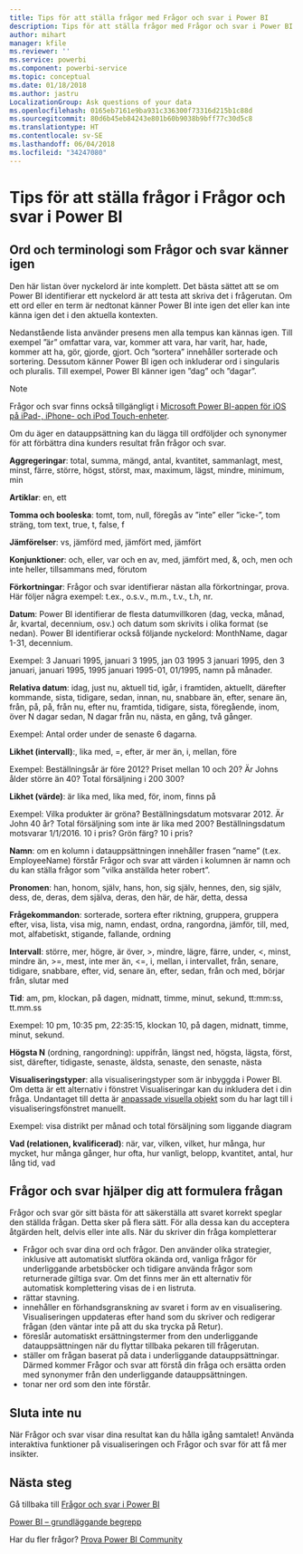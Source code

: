 ```yaml
---
title: Tips för att ställa frågor med Frågor och svar i Power BI
description: Tips för att ställa frågor med Frågor och svar i Power BI
author: mihart
manager: kfile
ms.reviewer: ''
ms.service: powerbi
ms.component: powerbi-service
ms.topic: conceptual
ms.date: 01/18/2018
ms.author: jastru
LocalizationGroup: Ask questions of your data
ms.openlocfilehash: 0165eb7161e9ba931c336300f73316d215b1c88d
ms.sourcegitcommit: 80d6b45eb84243e801b60b9038b9bff77c30d5c8
ms.translationtype: HT
ms.contentlocale: sv-SE
ms.lasthandoff: 06/04/2018
ms.locfileid: "34247080"
---
```

# <a name="tips-for-asking-questions-in-power-bi-qa"></a>Tips för att ställa frågor i Frågor och svar i Power BI
## <a name="words-and-terminology-that-qa-recognizes"></a>Ord och terminologi som Frågor och svar känner igen
Den här listan över nyckelord är inte komplett.  Det bästa sättet att se om Power BI identifierar ett nyckelord är att testa att skriva det i frågerutan.  Om ett ord eller en term är nedtonat känner Power BI inte igen det eller kan inte känna igen det i den aktuella kontexten.

Nedanstående lista använder presens men alla tempus kan kännas igen. Till exempel ”är” omfattar vara, var, kommer att vara, har varit, har, hade, kommer att ha, gör, gjorde, gjort.  Och ”sortera” innehåller sorterade och sortering.  Dessutom känner Power BI igen och inkluderar ord i singularis och pluralis. Till exempel, Power BI känner igen ”dag” och ”dagar”.

> [!NOTE]
> Frågor och svar finns också tillgängligt i [Microsoft Power BI-appen för iOS på iPad-, iPhone- och iPod Touch-enheter](mobile-apps-ios-qna.md).
> 
> 

Om du äger en datauppsättning kan du lägga till ordföljder och synonymer för att förbättra dina kunders resultat från frågor och svar.

**Aggregeringar**: total, summa, mängd, antal, kvantitet, sammanlagt, mest, minst, färre, större, högst, störst, max, maximum, lägst, mindre, minimum, min

**Artiklar**: en, ett

**Tomma och booleska**: tomt, tom, null, föregås av ”inte” eller ”icke-”, tom sträng, tom text, true, t, false, f

**Jämförelser**: vs, jämförd med, jämfört med, jämfört

**Konjunktioner**: och, eller, var och en av, med, jämfört med, &, och, men och inte heller, tillsammans med, förutom

**Förkortningar**: Frågor och svar identifierar nästan alla förkortningar, prova.  Här följer några exempel: t.ex., o.s.v., m.m., t.v., t.h, nr.

**Datum**: Power BI identifierar de flesta datumvillkoren (dag, vecka, månad, år, kvartal, decennium, osv.) och datum som skrivits i olika format (se nedan). Power BI identifierar också följande nyckelord: MonthName, dagar 1-31, decennium.

Exempel: 3 Januari 1995, januari 3 1995, jan 03 1995 3 januari 1995, den 3 januari, januari 1995, 1995 januari 1995-01, 01/1995, namn på månader.

**Relativa datum**: idag, just nu, aktuell tid, igår, i framtiden, aktuellt, därefter kommande, sista, tidigare, sedan, innan, nu, snabbare än, efter, senare än, från, på, på, från nu, efter nu, framtida, tidigare, sista, föregående, inom, över N dagar sedan, N dagar från nu, nästa, en gång, två gånger.

Exempel: Antal order under de senaste 6 dagarna.

**Likhet (intervall)**:, lika med, =, efter, är mer än, i, mellan, före

Exempel: Beställningsår är före 2012? Priset mellan 10 och 20? Är Johns ålder större än 40? Total försäljning i 200 300?

**Likhet (värde)**: är lika med, lika med, för, inom, finns på

Exempel: Vilka produkter är gröna? Beställningsdatum motsvarar 2012. Är John 40 år? Total försäljning som inte är lika med 200? Beställningsdatum motsvarar 1/1/2016. 10 i pris? Grön färg? 10 i pris?

**Namn**: om en kolumn i datauppsättningen innehåller frasen ”name” (t.ex. EmployeeName) förstår Frågor och svar att värden i kolumnen är namn och du kan ställa frågor som ”vilka anställda heter robert”.

**Pronomen**: han, honom, själv, hans, hon, sig själv, hennes, den, sig själv, dess, de, deras, dem själva, deras, den här, de här, detta, dessa

**Frågekommandon**: sorterade, sortera efter riktning, gruppera, gruppera efter, visa, lista, visa mig, namn, endast, ordna, rangordna, jämför, till, med, mot, alfabetiskt, stigande, fallande, ordning

**Intervall**: större, mer, högre, är över, >, mindre, lägre, färre, under, <, minst, mindre än, >=, mest, inte mer än, <=, i, mellan, i intervallet, från, senare, tidigare, snabbare, efter, vid, senare än, efter, sedan, från och med, börjar från, slutar med

**Tid**: am, pm, klockan, på dagen, midnatt, timme, minut, sekund, tt:mm:ss, tt.mm.ss

Exempel: 10 pm, 10:35 pm, 22:35:15, klockan 10, på dagen, midnatt, timme, minut, sekund.

**Högsta N** (ordning, rangordning): uppifrån, längst ned, högsta, lägsta, först, sist, därefter, tidigaste, senaste, äldsta, senaste, den senaste, nästa

**Visualiseringstyper**: alla visualiseringstyper som är inbyggda i Power BI.  Om detta är ett alternativ i fönstret Visualiseringar kan du inkludera det i din fråga.  Undantaget till detta är [anpassade visuella objekt](power-bi-custom-visuals.md) som du har lagt till i visualiseringsfönstret manuellt.

Exempel: visa distrikt per månad och total försäljning som liggande diagram

**Vad (relationen, kvalificerad)**: när, var, vilken, vilket, hur många, hur mycket, hur många gånger, hur ofta, hur vanligt, belopp, kvantitet, antal, hur lång tid, vad

## <a name="qa-helps-you-phrase-the-question"></a>Frågor och svar hjälper dig att formulera frågan
Frågor och svar gör sitt bästa för att säkerställa att svaret korrekt speglar den ställda frågan. Detta sker på flera sätt. För alla dessa kan du acceptera åtgärden helt, delvis eller inte alls. När du skriver din fråga kompletterar

* Frågor och svar dina ord och frågor. Den använder olika strategier, inklusive att automatiskt slutföra okända ord, vanliga frågor för underliggande arbetsböcker och tidigare använda frågor som returnerade giltiga svar. Om det finns mer än ett alternativ för automatisk komplettering visas de i en listruta.
* rättar stavning.
* innehåller en förhandsgranskning av svaret i form av en visualisering. Visualiseringen uppdateras efter hand som du skriver och redigerar frågan (den väntar inte på att du ska trycka på Retur).
* föreslår automatiskt ersättningstermer from den underliggande datauppsättningen när du flyttar tillbaka pekaren till frågerutan.
* ställer om frågan baserat på data i underliggande datauppsättningar. Därmed kommer Frågor och svar att förstå din fråga och ersätta orden med synonymer från den underliggande datauppsättningen.
* tonar ner ord som den inte förstår.

## <a name="dont-stop-now"></a>Sluta inte nu
När Frågor och svar visar dina resultat kan du hålla igång samtalet! Använda interaktiva funktioner på visualiseringen och Frågor och svar för att få mer insikter.

## <a name="next-steps"></a>Nästa steg
Gå tillbaka till [Frågor och svar i Power BI](power-bi-q-and-a.md)  

[Power BI – grundläggande begrepp](service-basic-concepts.md)  

Har du fler frågor? [Prova Power BI Community](http://community.powerbi.com/)

